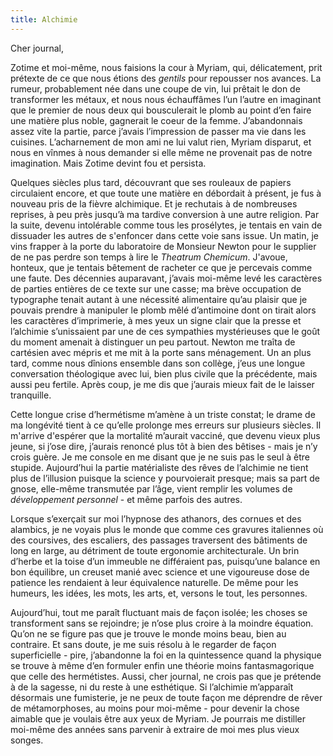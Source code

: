 ```yaml
---
title: Alchimie
---
```

Cher journal,


Zotime et moi-même, nous faisions la cour à Myriam, qui, délicatement, prit
prétexte de ce que nous étions des *gentils* pour repousser nos avances. La
rumeur, probablement née dans une coupe de vin, lui prêtait le don de
transformer les métaux, et nous nous échauffâmes l’un l’autre en imaginant que
le premier de nous deux qui bousculerait le plomb au point d’en faire une
matière plus noble, gagnerait le coeur de la femme.  J’abandonnais assez vite
la partie, parce j’avais l’impression de passer ma vie dans les cuisines.
L’acharnement de mon ami ne lui valut rien, Myriam disparut, et nous en vînmes
à nous demander si elle même ne provenait pas de notre imagination. Mais Zotime
devint fou et persista.

Quelques siècles plus tard, découvrant que ses rouleaux de papiers circulaient
encore, et que toute une matière en débordait à présent, je fus à nouveau pris
de la fièvre alchimique. Et je rechutais à de nombreuses reprises, à peu près
jusqu’à ma tardive conversion à une autre religion. Par la suite, devenu
intolérable comme tous les prosélytes, je tentais en vain de dissuader les
autres de s'enfoncer dans cette voie sans issue. Un matin, je vins frapper à la
porte du laboratoire de Monsieur Newton pour le supplier de ne pas perdre son
temps à lire le *Theatrum Chemicum*. J'avoue, honteux, que je tentais bêtement
de racheter ce que je percevais comme une faute. Des décennies auparavant,
j’avais moi-même levé les caractères de parties entières de ce texte sur une
casse; ma brève occupation de typographe tenait autant à une nécessité
alimentaire qu’au plaisir que je pouvais prendre à manipuler le plomb mêlé
d’antimoine dont on tirait alors les caractères d’imprimerie, à mes yeux un
signe clair que la presse et l’alchimie s’unissaient par une de ces sympathies
mystérieuses que le goût du moment amenait à distinguer un peu partout. Newton
me traîta de cartésien avec mépris et me mit à la porte sans ménagement. Un an
plus tard, comme nous dînions ensemble dans son collège, j’eus une longue
conversation théologique avec lui, bien plus civile que la précédente, mais
aussi peu fertile. Après coup, je me dis que j’aurais mieux fait de le laisser
tranquille. 

Cette longue crise d’hermétisme m’amène à un triste constat; le drame de ma
longévité tient à ce qu’elle prolonge mes erreurs sur plusieurs siècles.
Il m'arrive d'espérer que la mortalité m’aurait vacciné, que devenu vieux plus
jeune, si j’ose dire, j’aurais renoncé plus tôt à bien des bêtises - mais je
n’y crois guère. Je me console en me disant que je ne suis pas le seul à être
stupide.  Aujourd’hui la partie matérialiste des rêves de l’alchimie ne tient
plus de l’illusion puisque la science y pourvoierait presque; mais sa part de
gnose, elle-même transmutée par l’âge, vient remplir les volumes de
*développement personnel* - et même parfois des autres.

Lorsque s’exerçait sur moi l’hypnose des athanors, des cornues et des alambics,
je ne voyais plus le monde que comme ces gravures italiennes où des coursives,
des escaliers, des passages traversent des bâtiments de long en large, au
détriment de toute ergonomie architecturale. Un brin d’herbe et la toise d’un
immeuble ne différaient pas, puisqu’une balance en bon équilibre, un creuset
manié avec science et une vigoureuse dose de patience les rendaient à leur
équivalence naturelle. De même pour les humeurs, les idées, les mots, les arts,
et, versons le tout, les personnes.

Aujourd’hui, tout me paraît fluctuant mais de façon isolée; les choses se
transforment sans se rejoindre; je n’ose plus croire à la moindre équation.
Qu’on ne se figure pas que je trouve le monde moins beau, bien au contraire. Et
sans doute, je me suis résolu à le regarder de façon superficielle - pire,
j’abandonne la foi en la quintessence quand la physique se trouve à même d’en
formuler enfin une théorie moins fantasmagorique que celle des hermétistes.
Aussi, cher journal, ne crois pas que je prétende à de la sagesse, ni du reste
à une esthétique. Si l’alchimie m’apparaît désormais une fumisterie, je ne peux
de toute façon me déprendre de rêver de métamorphoses, au moins pour moi-même -
pour devenir la chose aimable que je voulais être aux yeux de Myriam. Je
pourrais me distiller moi-même des années sans parvenir à extraire de moi mes
plus vieux songes.
